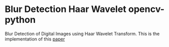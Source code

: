 # Blur Detection Haar Wavelet opencv-python
Blur Detection of Digital Images using Haar Wavelet Transform. This is the implementation of this [paper](http://tonghanghang.org/pdfs/icme04_blur.pdf)
